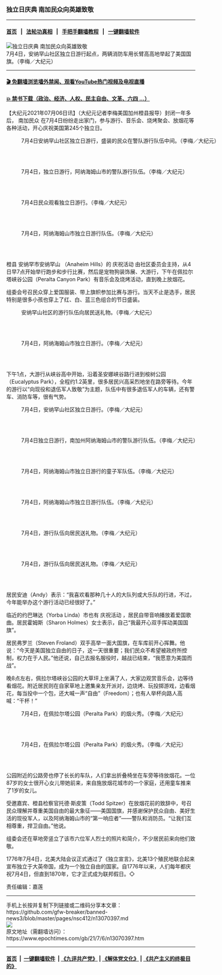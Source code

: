 ### 独立日庆典 南加民众向英雄致敬
------------------------

#### [首页](https://github.com/gfw-breaker/banned-news3/blob/master/README.md) &nbsp;&nbsp;|&nbsp;&nbsp; [法轮功真相](https://github.com/begood0513/basic/blob/master/README.md)  &nbsp;&nbsp;|&nbsp;&nbsp; [手把手翻墙教程](https://github.com/gfw-breaker/guides/wiki)  &nbsp;&nbsp;|&nbsp;&nbsp; [一键翻墙软件](https://github.com/gfw-breaker/nogfw/blob/master/README.md)  



<div><img alt="独立日庆典 南加民众向英雄致敬" class="attachment-djy_600_400 size-djy_600_400 wp-post-image" src="https://i.epochtimes.com/assets/uploads/2021/07/id13070517-IMG_1359-600x400.jpg"/>
<div class="caption">
 7月4日，安纳罕山社区独立日游行起点，两辆消防车用长臂高高地举起了美国国旗。（李梅／大纪元）
</div></div><hr/>

#### [ 🎬  免翻墙浏览墙外禁闻、观看YouTube热门视频及电视直播](https://github.com/gfw-breaker/HelloWorld)

#### [ 💥  禁书下载（政治、经济、人权、民主自由、文革、六四 ...）](https://github.com/gfw-breaker/books/blob/master/README.md)

<div><p>
 【大纪元2021年07月06日讯】（大纪元记者李梅美国加州橙县报导）封闭一年多后，
 <ok href="https://www.epochtimes.com/gb/tag/%E5%8D%97%E5%8A%A0%E6%B0%91%E4%BC%97.html">
  南加民众
 </ok>
 在7月4日纷纷走出家门，参与游行、音乐会、烧烤聚会、放烟花等各种活动，开心庆祝美国第245个独立日。
</p>
<figure aria-describedby="caption-attachment-13070531" class="wp-caption aligncenter" id="attachment_13070531" style="width: 600px">
 <ok href="https://i.epochtimes.com/assets/uploads/2021/07/id13070531-IMG_1362.jpg" target="_blank">
  <img alt="" class="size-large wp-image-13070531" src="https://i.epochtimes.com/assets/uploads/2021/07/id13070531-IMG_1362-600x450.jpg"/>
 </ok>
 <br/><figcaption class="wp-caption-text" id="caption-attachment-13070531">
  7月4日安纳罕山社区独立日游行，盛装的民众在警队游行队伍中间。（李梅／大纪元）
 </figcaption><br/>
</figure><br/>
<figure aria-describedby="caption-attachment-13070577" class="wp-caption aligncenter" id="attachment_13070577" style="width: 600px">
 <ok href="https://i.epochtimes.com/assets/uploads/2021/07/id13070577-IMG_1360.jpg" target="_blank">
  <img alt="" class="size-large wp-image-13070577" src="https://i.epochtimes.com/assets/uploads/2021/07/id13070577-IMG_1360-600x450.jpg"/>
 </ok>
 <br/><figcaption class="wp-caption-text" id="caption-attachment-13070577">
  7月4日，独立日游行，阿纳海姆山市的警队游行队伍。（李梅／大纪元）
 </figcaption><br/>
</figure><br/>
<figure aria-describedby="caption-attachment-13070578" class="wp-caption aligncenter" id="attachment_13070578" style="width: 600px">
 <ok href="https://i.epochtimes.com/assets/uploads/2021/07/id13070578-IMG_1361.jpg" target="_blank">
  <img alt="" class="size-large wp-image-13070578" src="https://i.epochtimes.com/assets/uploads/2021/07/id13070578-IMG_1361-600x450.jpg"/>
 </ok>
 <br/><figcaption class="wp-caption-text" id="caption-attachment-13070578">
  7月4日民众观看独立日游行。（李梅／大纪元）
 </figcaption><br/>
</figure><br/>
<figure aria-describedby="caption-attachment-13070580" class="wp-caption aligncenter" id="attachment_13070580" style="width: 600px">
 <ok href="https://i.epochtimes.com/assets/uploads/2021/07/id13070580-IMG_1368.jpg" target="_blank">
  <img alt="" class="size-large wp-image-13070580" src="https://i.epochtimes.com/assets/uploads/2021/07/id13070580-IMG_1368-600x450.jpg"/>
 </ok>
 <br/><figcaption class="wp-caption-text" id="caption-attachment-13070580">
  7月4日，阿纳海姆山市独立日游行队伍。（李梅／大纪元）
 </figcaption><br/>
</figure><br/>
<p>
 橙县
 <ok href="https://www.epochtimes.com/gb/tag/%E5%AE%89%E7%BA%B3%E7%BD%95%E5%B8%82%E5%AE%89%E7%BA%B3%E7%BD%95%E5%B1%B1.html">
  安纳罕市安纳罕山
 </ok>
 （Anaheim Hills）的
 <ok href="https://www.epochtimes.com/gb/tag/%E5%BA%86%E7%A5%9D%E6%B4%BB%E5%8A%A8.html">
  庆祝活动
 </ok>
 由社区委员会主持，从4日早7点开始举行跑步和步行比赛，然后是宠物狗装饰展、大游行，下午在佩拉尔塔峡谷公园（Peralta Canyon Park）有音乐会及烧烤活动，直到晚上放烟花。
</p>
<p>
 组委会号召民众穿上爱国服装、带上旗帜参加比赛与游行。当天不止是选手，居民特别是很多小孩也穿上了红、白、蓝三色组合的节日盛装。
</p>
<figure aria-describedby="caption-attachment-13070534" class="wp-caption aligncenter" id="attachment_13070534" style="width: 600px">
 <ok href="https://i.epochtimes.com/assets/uploads/2021/07/id13070534-IMG_1385.jpg" target="_blank">
  <img alt="" class="size-large wp-image-13070534" src="https://i.epochtimes.com/assets/uploads/2021/07/id13070534-IMG_1385-600x450.jpg"/>
 </ok>
 <br/><figcaption class="wp-caption-text" id="caption-attachment-13070534">
  安纳罕山社区的游行队伍向居民送礼物。（李梅／大纪元）
 </figcaption><br/>
</figure><br/>
<figure aria-describedby="caption-attachment-13070538" class="wp-caption aligncenter" id="attachment_13070538" style="width: 600px">
 <ok href="https://i.epochtimes.com/assets/uploads/2021/07/id13070538-IMG_1415.jpg" target="_blank">
  <img alt="" class="size-large wp-image-13070538" src="https://i.epochtimes.com/assets/uploads/2021/07/id13070538-IMG_1415-600x450.jpg"/>
 </ok>
 <br/><figcaption class="wp-caption-text" id="caption-attachment-13070538">
  7月4日，阿纳海姆山市独立日游行。（李梅／大纪元）
 </figcaption><br/>
</figure><br/>
<p>
 下午1点，大游行从峡谷高中开始，沿着圣安娜峡谷路行进到桉树公园（Eucalyptus Park），全程约1.2英里，很多居民兴高采烈地坐在路旁等待。今年的游行以“向现役和退伍军人致敬”为主题，队伍中有很多退伍军人的车辆，还有警车、消防车等，很有气势。
</p>
<figure aria-describedby="caption-attachment-13070544" class="wp-caption aligncenter" id="attachment_13070544" style="width: 600px">
 <ok href="https://i.epochtimes.com/assets/uploads/2021/07/id13070544-IMG_1407.jpg" target="_blank">
  <img alt="" class="size-large wp-image-13070544" src="https://i.epochtimes.com/assets/uploads/2021/07/id13070544-IMG_1407-600x450.jpg"/>
 </ok>
 <br/><figcaption class="wp-caption-text" id="caption-attachment-13070544">
  7月4日，安纳罕山社区独立日游行。（李梅／大纪元）
 </figcaption><br/>
</figure><br/>
<figure aria-describedby="caption-attachment-13070574" class="wp-caption aligncenter" id="attachment_13070574" style="width: 600px">
 <ok href="https://i.epochtimes.com/assets/uploads/2021/07/id13070574-IMG_1356.jpg" target="_blank">
  <img alt="" class="size-large wp-image-13070574" src="https://i.epochtimes.com/assets/uploads/2021/07/id13070574-IMG_1356-600x450.jpg"/>
 </ok>
 <br/><figcaption class="wp-caption-text" id="caption-attachment-13070574">
  7月4日独立日游行，南加州阿纳海姆山市的警队游行队伍。（李梅／大纪元）
 </figcaption><br/>
</figure><br/>
<figure aria-describedby="caption-attachment-13070582" class="wp-caption aligncenter" id="attachment_13070582" style="width: 600px">
 <ok href="https://i.epochtimes.com/assets/uploads/2021/07/id13070582-IMG_1373.jpg" target="_blank">
  <img alt="" class="size-large wp-image-13070582" src="https://i.epochtimes.com/assets/uploads/2021/07/id13070582-IMG_1373-600x450.jpg"/>
 </ok>
 <br/><figcaption class="wp-caption-text" id="caption-attachment-13070582">
  7月4日，阿纳海姆山市独立日游行的童子军队伍。（李梅／大纪元）
 </figcaption><br/>
</figure><br/>
<figure aria-describedby="caption-attachment-13070596" class="wp-caption aligncenter" id="attachment_13070596" style="width: 600px">
 <ok href="https://i.epochtimes.com/assets/uploads/2021/07/id13070596-IMG_1392.jpg" target="_blank">
  <img alt="" class="size-large wp-image-13070596" src="https://i.epochtimes.com/assets/uploads/2021/07/id13070596-IMG_1392-600x450.jpg"/>
 </ok>
 <br/><figcaption class="wp-caption-text" id="caption-attachment-13070596">
  7月4日，阿纳海姆山市独立日游行队伍。（李梅／大纪元）
 </figcaption><br/>
</figure><br/>
<figure aria-describedby="caption-attachment-13070585" class="wp-caption aligncenter" id="attachment_13070585" style="width: 600px">
 <ok href="https://i.epochtimes.com/assets/uploads/2021/07/id13070585-IMG_1374.jpg" target="_blank">
  <img alt="" class="size-large wp-image-13070585" src="https://i.epochtimes.com/assets/uploads/2021/07/id13070585-IMG_1374-600x450.jpg"/>
 </ok>
 <br/><figcaption class="wp-caption-text" id="caption-attachment-13070585">
  7月4日，游行队伍向居民送礼物。（李梅／大纪元）
 </figcaption><br/>
</figure><br/>
<figure aria-describedby="caption-attachment-13070589" class="wp-caption aligncenter" id="attachment_13070589" style="width: 600px">
 <ok href="https://i.epochtimes.com/assets/uploads/2021/07/id13070589-IMG_1376.jpg" target="_blank">
  <img alt="" class="size-large wp-image-13070589" src="https://i.epochtimes.com/assets/uploads/2021/07/id13070589-IMG_1376-600x450.jpg"/>
 </ok>
 <br/><figcaption class="wp-caption-text" id="caption-attachment-13070589">
  7月4日，游行队伍向居民送礼物。（李梅／大纪元）
 </figcaption><br/>
</figure><br/>
<p>
 居民安迪（Andy）表示：“我喜欢看那种几十人的大队列或大乐队的行进，不过，今年能举办这个游行活动已经很好了。”
</p>
<p>
 临近的约巴琳达（Yorba Linda）市也有
 <ok href="https://www.epochtimes.com/gb/tag/%E5%BA%86%E7%A5%9D%E6%B4%BB%E5%8A%A8.html">
  庆祝活动
 </ok>
 ，居民自带音响播放着爱国歌曲。居民霍姆斯（Sharon Holmes）女士表示，自己“我最开心双手挥动美国国旗”。
</p>
<p>
 居民弗罗兰（Steven Froland）双手高举一面大国旗，在车库前开心挥舞。他说：“今天是美国独立自由的日子，这一天很重要；我们民众不希望被政府所控制，权力在于人民。”他还说，自己去报名服役时，越战已结束，“我愿意为美国而战”。
</p>
<p>
 晚8点左右，佩拉尔塔峡谷公园的大草坪上坐满了人，大家边观赏音乐会，边等待看烟花。附近居民则在自家草地上邀集亲友开派对，边烧烤、玩投掷游戏，边看烟花，每当投中一个包，还大喊一声“自由”（Freedom）；也有人举杯向路人高喊：“干杯！”
</p>
<figure aria-describedby="caption-attachment-13070550" class="wp-caption aligncenter" id="attachment_13070550" style="width: 600px">
 <ok href="https://i.epochtimes.com/assets/uploads/2021/07/id13070550-IMG_1481.jpg" target="_blank">
  <img alt="" class="size-large wp-image-13070550" src="https://i.epochtimes.com/assets/uploads/2021/07/id13070550-IMG_1481-600x450.jpg"/>
 </ok>
 <br/><figcaption class="wp-caption-text" id="caption-attachment-13070550">
  7月4日，在佩拉尔塔公园（Peralta Park）的烟火秀。（李梅／大纪元）
 </figcaption><br/>
</figure><br/>
<figure aria-describedby="caption-attachment-13070557" class="wp-caption aligncenter" id="attachment_13070557" style="width: 600px">
 <ok href="https://i.epochtimes.com/assets/uploads/2021/07/id13070557-IMG_1495.jpg" target="_blank">
  <img alt="" class="size-large wp-image-13070557" src="https://i.epochtimes.com/assets/uploads/2021/07/id13070557-IMG_1495-600x450.jpg"/>
 </ok>
 <br/><figcaption class="wp-caption-text" id="caption-attachment-13070557">
  7月4日，在佩拉尔塔公园（Peralta Park）的烟火秀。（李梅／大纪元）
 </figcaption><br/>
</figure><br/>
<p>
 公园附近的公路旁也停了长长的车队，人们拿出折叠椅坐在车旁等待放烟花。一位87岁的女士很开心女儿带她前来，来自施放烟花城市的一个家庭，还用童车推来了1岁的女儿。
</p>
<p>
 受邀嘉宾、橙县检察官托德·斯皮策（Todd Spitzer）在放烟花前的致辞中，号召民众理解并尊重美国自由的最大象征——美国国旗，并感谢保护民众自由、美好生活的现役军人，以及阿纳海姆山市的“第一响应者”——警队和消防员。“让我们互相尊重，捍卫自由。”他说。
</p>
<p>
 组委会还在草地旁竖立了该市六位军人烈士的照片和简介，不少居民前来向他们致敬。
</p>
<p>
 1776年7月4日，北美大陆会议正式通过了《独立宣言》，北美13个殖民地联合起来宣布独立于大英帝国，成为一个独立自由的国家。自1776年以来，人们每年都庆祝7月4日，但直到1870年，它才正式成为联邦假日。◇
</p>
<p>
 责任编辑：嘉莲
</p>
</div>
<hr/>
手机上长按并复制下列链接或二维码分享本文章：<br/>
https://github.com/gfw-breaker/banned-news3/blob/master/pages/nsc412/n13070397.md <br/>
<a href='https://github.com/gfw-breaker/banned-news3/blob/master/pages/nsc412/n13070397.md'><img src='https://github.com/gfw-breaker/banned-news3/blob/master/pages/nsc412/n13070397.md.png'/></a> <br/>
原文地址（需翻墙访问）：https://www.epochtimes.com/gb/21/7/6/n13070397.htm


------------------------
#### [首页](https://github.com/gfw-breaker/banned-news3/blob/master/README.md) &nbsp;|&nbsp; [一键翻墙软件](https://github.com/gfw-breaker/nogfw/blob/master/README.md) &nbsp;| [《九评共产党》](https://github.com/gfw-breaker/9ping.md/blob/master/README.md#九评之一评共产党是什么) | [《解体党文化》](https://github.com/gfw-breaker/jtdwh.md/blob/master/README.md) | [《共产主义的终极目的》](https://github.com/gfw-breaker/gczydzjmd.md/blob/master/README.md)


<img src='http://gfw-breaker.win/banned-news3/pages/nsc412/n13070397.md' width='0px' height='0px'/>